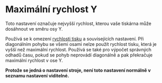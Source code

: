 Maximální rychlost Y
====
Toto nastavení označuje nejvyšší rychlost, kterou vaše tiskárna může dosáhnout ve směru osy Y.

Používá se k omezení [rychlosti tisku](../speed/speed_print.md) a souvisejících nastavení. Při diagonálním pohybu se všemi osami nelze použít rychlost tisku, která je vyšší než maximální rychlost. Používá se také pro výpočet správných odhadů času, pokud se pohyb neprovádí diagonálně a pak překračuje maximální rychlost v ose Y.

**Protože se jedná o nastavení stroje, není toto nastavení normálně v seznamu nastavení viditelné.**